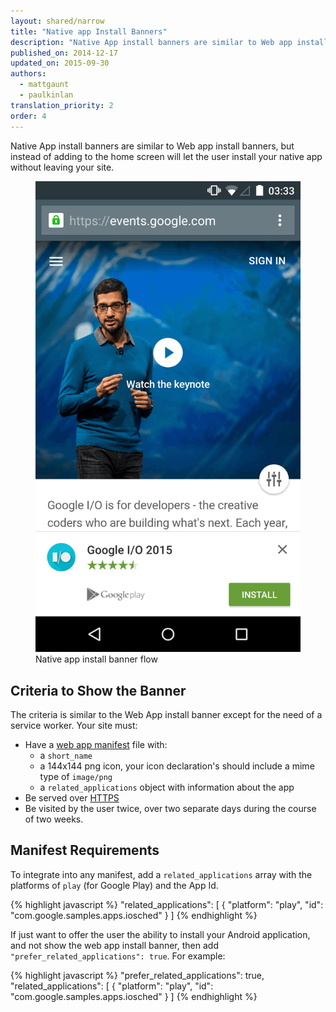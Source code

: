 ```yaml
---
layout: shared/narrow
title: "Native app Install Banners"
description: "Native App install banners are similar to Web app install banners, but instead of adding to the home screen will let the user install your native app without leaving your site."
published_on: 2014-12-17
updated_on: 2015-09-30
authors:
  - mattgaunt
  - paulkinlan
translation_priority: 2
order: 4
---
```


<div class="mdl-grid">
  <div class="mdl-cell mdl-cell--6-col">
    <p class="intro">
    Native App install banners are similar to Web app install banners, but
    instead of adding to the home screen will let the user install your
    native app without leaving your site.
    </p>
  </div>
  <figure class="mdl-cell mdl-cell--6-col">
    <img src="images/native-app-install-banner.gif" alt="Native app install banner">
    <figcaption>Native app install banner flow</figcaption>
  </figure>
</div>

## Criteria to Show the Banner

The criteria is similar to the Web App install banner except for the need of 
a service worker. Your site must:

* Have a [web app manifest](.) file with:
  - a `short_name`
  - a 144x144 png icon, your icon declaration's should include a mime type of `image/png`
  - a `related_applications` object with information about the app
* Be served over [HTTPS](/web/fundamentals/security/encrypt-in-transit/)
* Be visited by the user twice, over two separate days during the course
  of two weeks.

## Manifest Requirements

To integrate into any manifest, add a `related_applications` array with the 
platforms of `play` (for Google Play) and the App Id.

{% highlight javascript %}
"related_applications": [
  {
  "platform": "play",
  "id": "com.google.samples.apps.iosched"
  }
]
{% endhighlight %}

If just want to offer the user the ability to install your Android 
application, and not show the web app install banner, then add
`"prefer_related_applications": true`. For example:

{% highlight javascript %}
"prefer_related_applications": true,
"related_applications": [
  {
  "platform": "play",
  "id": "com.google.samples.apps.iosched"
  }
]
{% endhighlight %}
